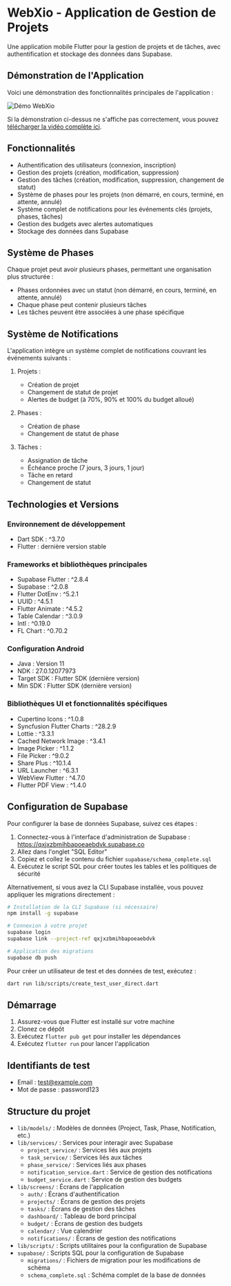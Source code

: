 # WebXio - Application de Gestion de Projets

Une application mobile Flutter pour la gestion de projets et de tâches, avec authentification et stockage des données dans Supabase.

## Démonstration de l'Application

Voici une démonstration des fonctionnalités principales de l'application :

![Démo WebXio](assets/demo/compressed/demo_full_optimized.gif)

Si la démonstration ci-dessus ne s'affiche pas correctement, vous pouvez [télécharger la vidéo complète ici](https://github.com/Yahia-ELECHI/webxio_new/raw/main/assets/demo/compressed/demo_compressed.mp4).

## Fonctionnalités

- Authentification des utilisateurs (connexion, inscription)
- Gestion des projets (création, modification, suppression)
- Gestion des tâches (création, modification, suppression, changement de statut)
- Système de phases pour les projets (non démarré, en cours, terminé, en attente, annulé)
- Système complet de notifications pour les événements clés (projets, phases, tâches)
- Gestion des budgets avec alertes automatiques
- Stockage des données dans Supabase

## Système de Phases

Chaque projet peut avoir plusieurs phases, permettant une organisation plus structurée :
- Phases ordonnées avec un statut (non démarré, en cours, terminé, en attente, annulé)
- Chaque phase peut contenir plusieurs tâches
- Les tâches peuvent être associées à une phase spécifique

## Système de Notifications

L'application intègre un système complet de notifications couvrant les événements suivants :

1. Projets :
   - Création de projet
   - Changement de statut de projet
   - Alertes de budget (à 70%, 90% et 100% du budget alloué)

2. Phases :
   - Création de phase
   - Changement de statut de phase

3. Tâches :
   - Assignation de tâche
   - Échéance proche (7 jours, 3 jours, 1 jour)
   - Tâche en retard
   - Changement de statut

## Technologies et Versions

### Environnement de développement
- Dart SDK : ^3.7.0
- Flutter : dernière version stable

### Frameworks et bibliothèques principales
- Supabase Flutter : ^2.8.4
- Supabase : ^2.0.8
- Flutter DotEnv : ^5.2.1
- UUID : ^4.5.1
- Flutter Animate : ^4.5.2
- Table Calendar : ^3.0.9
- Intl : ^0.19.0
- FL Chart : ^0.70.2

### Configuration Android
- Java : Version 11
- NDK : 27.0.12077973
- Target SDK : Flutter SDK (dernière version)
- Min SDK : Flutter SDK (dernière version)

### Bibliothèques UI et fonctionnalités spécifiques
- Cupertino Icons : ^1.0.8
- Syncfusion Flutter Charts : ^28.2.9
- Lottie : ^3.3.1
- Cached Network Image : ^3.4.1
- Image Picker : ^1.1.2
- File Picker : ^9.0.2
- Share Plus : ^10.1.4
- URL Launcher : ^6.3.1
- WebView Flutter : ^4.7.0
- Flutter PDF View : ^1.4.0

## Configuration de Supabase

Pour configurer la base de données Supabase, suivez ces étapes :

1. Connectez-vous à l'interface d'administration de Supabase : https://qxjxzbmihbapoeaebdvk.supabase.co
2. Allez dans l'onglet "SQL Editor"
3. Copiez et collez le contenu du fichier `supabase/schema_complete.sql`
4. Exécutez le script SQL pour créer toutes les tables et les politiques de sécurité

Alternativement, si vous avez la CLI Supabase installée, vous pouvez appliquer les migrations directement :

```bash
# Installation de la CLI Supabase (si nécessaire)
npm install -g supabase

# Connexion à votre projet
supabase login
supabase link --project-ref qxjxzbmihbapoeaebdvk

# Application des migrations
supabase db push
```

Pour créer un utilisateur de test et des données de test, exécutez :

```bash
dart run lib/scripts/create_test_user_direct.dart
```

## Démarrage

1. Assurez-vous que Flutter est installé sur votre machine
2. Clonez ce dépôt
3. Exécutez `flutter pub get` pour installer les dépendances
4. Exécutez `flutter run` pour lancer l'application

## Identifiants de test

- Email : test@example.com
- Mot de passe : password123

## Structure du projet

- `lib/models/` : Modèles de données (Project, Task, Phase, Notification, etc.)
- `lib/services/` : Services pour interagir avec Supabase
  - `project_service/` : Services liés aux projets
  - `task_service/` : Services liés aux tâches
  - `phase_service/` : Services liés aux phases
  - `notification_service.dart` : Service de gestion des notifications
  - `budget_service.dart` : Service de gestion des budgets
- `lib/screens/` : Écrans de l'application
  - `auth/` : Écrans d'authentification
  - `projects/` : Écrans de gestion des projets
  - `tasks/` : Écrans de gestion des tâches
  - `dashboard/` : Tableau de bord principal
  - `budget/` : Écrans de gestion des budgets
  - `calendar/` : Vue calendrier
  - `notifications/` : Écrans de gestion des notifications
- `lib/scripts/` : Scripts utilitaires pour la configuration de Supabase
- `supabase/` : Scripts SQL pour la configuration de Supabase
  - `migrations/` : Fichiers de migration pour les modifications de schéma
  - `schema_complete.sql` : Schéma complet de la base de données
